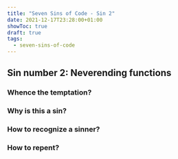 ```yaml
---
title: "Seven Sins of Code - Sin 2"
date: 2021-12-17T23:28:00+01:00
showToc: true
draft: true
tags:
  - seven-sins-of-code
---
```


## Sin number 2: Neverending functions


### Whence the temptation?



### Why is this a sin?


### How to recognize a sinner?



### How to repent?

